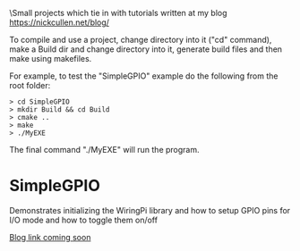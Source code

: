 \Small projects which tie in with tutorials written at my blog https://nickcullen.net/blog/

To compile and use a project, change directory into it ("cd" command), make a Build dir and change directory into it, generate build files and then make using makefiles.

For example, to test the "SimpleGPIO" example do the following from the root folder:
```
> cd SimpleGPIO
> mkdir Build && cd Build
> cmake ..
> make
> ./MyEXE
```

The final command "./MyEXE" will run the program.

# SimpleGPIO
Demonstrates initializing the WiringPi library and how to setup GPIO pins for I/O mode and how to toggle them on/off

[Blog link coming soon]("https://nickcullen.net/blog/")

